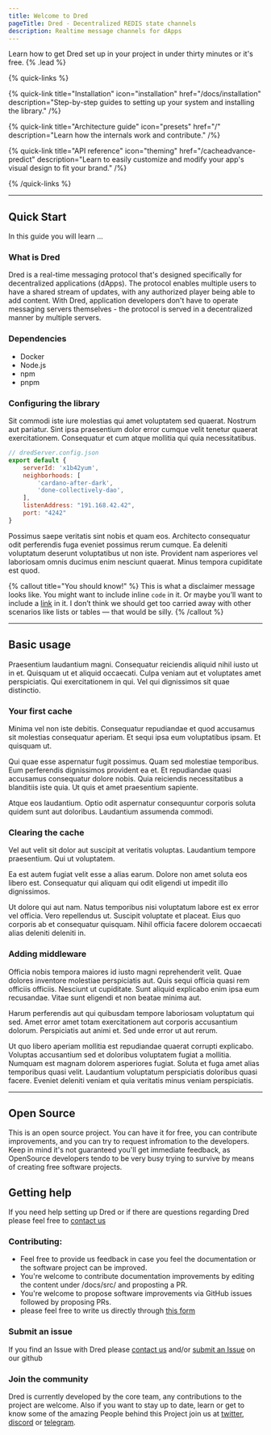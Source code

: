 ```yaml
---
title: Welcome to Dred
pageTitle: Dred - Decentralized REDIS state channels
description: Realtime message channels for dApps
---
```


Learn how to get Dred set up in your project in under thirty minutes or it's free. {% .lead %}

{% quick-links %}

{% quick-link title="Installation" icon="installation" href="/docs/installation" description="Step-by-step guides to setting up your system and installing the library." /%}

{% quick-link title="Architecture guide" icon="presets" href="/" description="Learn how the internals work and contribute." /%}

{% quick-link title="API reference" icon="theming" href="/cacheadvance-predict" description="Learn to easily customize and modify your app's visual design to fit your brand." /%}

{% /quick-links %}



---
## Quick Start

In this guide you will learn ...

### What is Dred

Dred is a real-time messaging protocol that's designed specifically for decentralized applications (dApps). The protocol enables multiple users to have a shared stream of updates, with any authorized player being able to add content. With Dred, application developers don't have to operate messaging servers themselves - the protocol is served in a decentralized manner by multiple servers.


### Dependencies

- Docker
- Node.js
- npm
- pnpm

### Configuring the library

Sit commodi iste iure molestias qui amet voluptatem sed quaerat. Nostrum aut pariatur. Sint ipsa praesentium dolor error cumque velit tenetur quaerat exercitationem. Consequatur et cum atque mollitia qui quia necessitatibus.

```js
// dredServer.config.json
export default {
    serverId: 'x1b42yum',
    neighborhoods: [
        'cardano-after-dark',
        'done-collectively-dao',
    ],
    listenAddress: "191.168.42.42",
    port: "4242"
}
```

Possimus saepe veritatis sint nobis et quam eos. Architecto consequatur odit perferendis fuga eveniet possimus rerum cumque. Ea deleniti voluptatum deserunt voluptatibus ut non iste. Provident nam asperiores vel laboriosam omnis ducimus enim nesciunt quaerat. Minus tempora cupiditate est quod.

{% callout title="You should know!" %}
This is what a disclaimer message looks like. You might want to include inline `code` in it. Or maybe you’ll want to include a [link](/) in it. I don’t think we should get too carried away with other scenarios like lists or tables — that would be silly.
{% /callout %}

---

## Basic usage

Praesentium laudantium magni. Consequatur reiciendis aliquid nihil iusto ut in et. Quisquam ut et aliquid occaecati. Culpa veniam aut et voluptates amet perspiciatis. Qui exercitationem in qui. Vel qui dignissimos sit quae distinctio.

### Your first cache

Minima vel non iste debitis. Consequatur repudiandae et quod accusamus sit molestias consequatur aperiam. Et sequi ipsa eum voluptatibus ipsam. Et quisquam ut.

Qui quae esse aspernatur fugit possimus. Quam sed molestiae temporibus. Eum perferendis dignissimos provident ea et. Et repudiandae quasi accusamus consequatur dolore nobis. Quia reiciendis necessitatibus a blanditiis iste quia. Ut quis et amet praesentium sapiente.

Atque eos laudantium. Optio odit aspernatur consequuntur corporis soluta quidem sunt aut doloribus. Laudantium assumenda commodi.

### Clearing the cache

Vel aut velit sit dolor aut suscipit at veritatis voluptas. Laudantium tempore praesentium. Qui ut voluptatem.

Ea est autem fugiat velit esse a alias earum. Dolore non amet soluta eos libero est. Consequatur qui aliquam qui odit eligendi ut impedit illo dignissimos.

Ut dolore qui aut nam. Natus temporibus nisi voluptatum labore est ex error vel officia. Vero repellendus ut. Suscipit voluptate et placeat. Eius quo corporis ab et consequatur quisquam. Nihil officia facere dolorem occaecati alias deleniti deleniti in.

### Adding middleware

Officia nobis tempora maiores id iusto magni reprehenderit velit. Quae dolores inventore molestiae perspiciatis aut. Quis sequi officia quasi rem officiis officiis. Nesciunt ut cupiditate. Sunt aliquid explicabo enim ipsa eum recusandae. Vitae sunt eligendi et non beatae minima aut.

Harum perferendis aut qui quibusdam tempore laboriosam voluptatum qui sed. Amet error amet totam exercitationem aut corporis accusantium dolorum. Perspiciatis aut animi et. Sed unde error ut aut rerum.

Ut quo libero aperiam mollitia est repudiandae quaerat corrupti explicabo. Voluptas accusantium sed et doloribus voluptatem fugiat a mollitia. Numquam est magnam dolorem asperiores fugiat. Soluta et fuga amet alias temporibus quasi velit. Laudantium voluptatum perspiciatis doloribus quasi facere. Eveniet deleniti veniam et quia veritatis minus veniam perspiciatis.

---

## Open Source 

This is an open source project. You can have it for free, you can contribute improvements, and you can try to request infromation to the developers. Keep in mind it's not guaranteed you'll get immediate feedback, as OpenSource developers tendo to be very busy trying to survive by means of creating free software projects. 

## Getting help

If you need help setting up Dred or if there are questions regarding Dred please feel free to [contact us](https://forms.gle/B2yaMNDcnHdmDtJH6)

### Contributing:
- Feel free to provide us feedback in case you feel the documentation or the software project can be improved. 
- You're welcome to contribute documentation improvements by editing the content under /docs/src/ and proposting a PR.
- You're welcome to propose software improvements via GitHub issues followed by proposing PRs. 
- please feel free to write us directly through [this form](https://forms.gle/B2yaMNDcnHdmDtJH6)


### Submit an issue

If you find an Issue with Dred please [contact us](https://forms.gle/B2yaMNDcnHdmDtJH6) and/or [submit an Issue](https://github.com/Cardano-After-Dark/dred/issues) on our github

### Join the community

Dred is currently developed by the core team, any contributions to the project are welcome. Also if you want to stay up to date, learn or get to know some of the amazing People behind this Project join us at [twitter](https://twitter.com/cardanafterdark), [discord](https://discord.gg/VwxRdEBwBE) or [telegram](https://t.me/CardanoAfterDark).


